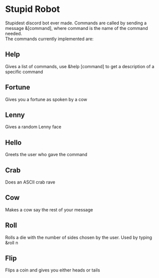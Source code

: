 # Stupid Robot
Stupidest discord bot ever made. Commands are called by sending a message &\[command], where command is the name of the command needed.  
The commands currently implemented are:

## Help
Gives a list of commands, use &help \[command] to get a description of a specific command

## Fortune
Gives you a fortune as spoken by a cow

## Lenny
Gives a random Lenny face

## Hello
Greets the user who gave the command

## Crab
Does an ASCII crab rave

## Cow
Makes a cow say the rest of your message

## Roll
Rolls a die with the number of sides chosen by the user. Used by typing &roll n

## Flip
Flips a coin and gives you either heads or tails
